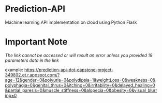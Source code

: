 # Prediction-API
Machine learning API implementation on cloud using Python Flask

# Important Note
*The link cannot be accessed or will result an error unless you provided 16 parameters data in the link*

example: https://prediction-api-dot-capstone-project-349802.et.r.appspot.com/?age=12&gender=0&polyuria=0&polydipsia=1&weightLoss=0&weakness=0&polyphagia=0&genital_thrus=0&itching=0&irritability=0&delayed_healing=0&partial_paresis=0&muscle_stiffness=0&alopecia=0&obesity=0&visual_blurring=0

